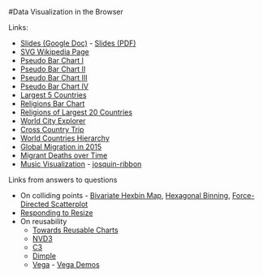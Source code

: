 #Data Visualization in the Browser

Links:

 * [Slides (Google Doc)](https://docs.google.com/presentation/d/13vGUjKfT7Y4tLmnZnv8BW46ydLARVo4HvNAHseJq15I/edit#slide=id.g16b5941319_0_260) - [Slides (PDF)](https://github.com/curran/screencasts/raw/gh-pages/dataVisInBrowser/slides.pdf)
 * [SVG Wikipedia Page](https://en.wikipedia.org/wiki/Scalable_Vector_Graphics)
 * [Pseudo Bar Chart I](http://bl.ocks.org/curran/d0c9242fe9caa5c1ac1f4d98f642c855)
 * [Pseudo Bar Chart II](http://bl.ocks.org/curran/82bb6d11bda885b0eb4f29d46b5cee86)
 * [Pseudo Bar Chart III](http://bl.ocks.org/curran/372c81dd227b33f7c9bb81f0f6796712)
 * [Pseudo Bar Chart IV](http://bl.ocks.org/curran/71b8a9ee9651b9b74634bb4ff4c9e1ca)
 * [Largest 5 Countries](http://bl.ocks.org/curran/6cd1e224d76811b68df4)
 * [Religions Bar Chart](http://bl.ocks.org/curran/4df29e2f8c6e20ed2baf)
 * [Religions of Largest 20 Countries](http://bl.ocks.org/curran/0d2cc6698cad72a48027b8de0ebb417d)
 * [World City Explorer](http://bl.ocks.org/curran/752b97cef3f880a813ab)
 * [Cross Country Trip](http://bl.ocks.org/curran/96823ad84b0415536980b1cbf57b1dcc)
 * [World Countries Hierarchy](http://bl.ocks.org/curran/1dd7ab046a4ed32380b21e81a38447aa)
 * [Global Migration in 2015](http://bl.ocks.org/curran/8c5bb1e0dd8ea98695d28c8a0ccfc533)
 * [Migrant Deaths over Time](http://bl.ocks.org/curran/a479b91bba14d633487e)
 * [Music Visualization](http://ribbon.humdrum.org/#Das1002) - [josquin-ribbon](https://github.com/sul-cidr/josquin-ribbon)

Links from answers to questions

 * On colliding points - [Bivariate Hexbin Map](http://bl.ocks.org/mbostock/4330486), [Hexagonal Binning](https://bl.ocks.org/mbostock/4248145), [Force-Directed Scatterplot](http://bl.ocks.org/rpgove/10603627)
 * [Responding to Resize](http://bl.ocks.org/curran/3a68b0c81991e2e94b19)
 * On reusability
   * [Towards Reusable Charts](https://bost.ocks.org/mike/chart/)
   * [NVD3](http://nvd3.org/)
   * [C3](http://c3js.org/)
   * [Dimple](http://dimplejs.org/)
   * [Vega](https://vega.github.io/vega/) - [Vega Demos](http://vega.github.io/vega-editor/?mode=vega&spec=choropleth)
